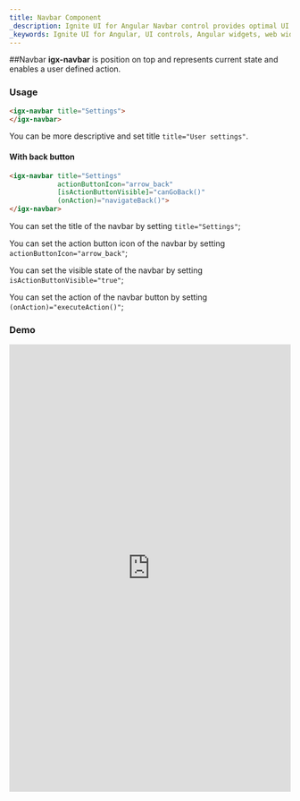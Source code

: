 ```yaml
---
title: Navbar Component
_description: Ignite UI for Angular Navbar control provides optimal UI experience with seamless integration to allow users to move within an application smoothly.
_keywords: Ignite UI for Angular, UI controls, Angular widgets, web widgets, UI widgets, Angular, Native Angular Components Suite, Native Angular Controls, Native Angular Components Library, Angular NavBar component, Angular Navbar control
---
```


##Navbar
**igx-navbar** is position on top and represents current state and enables a user defined action.

### Usage
```html
<igx-navbar title="Settings">
</igx-navbar>
```

You can be more descriptive and set title `title="User settings"`.

#### With back button

```html
<igx-navbar title="Settings"
            actionButtonIcon="arrow_back"
            [isActionButtonVisible]="canGoBack()"
            (onAction)="navigateBack()">
</igx-navbar>
```

You can set the title of the navbar by setting `title="Settings"`;

You can set the action button icon of the navbar by setting `actionButtonIcon="arrow_back"`;

You can set the visible state of the navbar by setting `isActionButtonVisible="true"`;

You can set the action of the navbar button by setting `(onAction)="executeAction()"`;

### Demo
<div class="sample-container" style="height: 600px">
    <iframe frameborder="0" seamless width="100%" height="800px" src="https://embed.plnkr.co/CsSNXnyAdtcJktBOssOB/?show=preview&sidebar=false"></iframe>
</div>